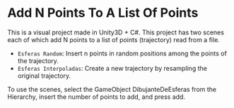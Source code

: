 # Add N Points To A List Of Points
This is a visual project made in Unity3D + C#. This project has two scenes each of which add N points to a list of points (trajectory) read from a file.

- `Esferas Random`: Insert n points in random positions among the points of the trajectory.
- `Esferas Interpoladas`: Create a new trajectory by resampling the original trajectory.

To use the scenes, select the GameObject DibujanteDeEsferas from the Hierarchy, insert the number of points to add, and press add.
